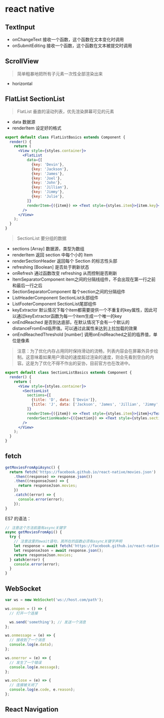 # react native

## TextInput

- onChangeText 接收一个函数，这个函数在文本变化时调用
- onSubmitEditing 接收一个函数，这个函数在文本被提交时调用

## ScrollView

> 简单粗暴地把所有子元素一次性全部渲染出来

- horizontal

## FlatList SectionList

> FlatList 垂直的滚动列表，优先渲染屏幕可见的元素

- data 数据源
- renderItem 设定好的格式

```jsx
export default class FlatListBasics extends Component {
  render() {
    return (
      <View style={styles.container}>
        <FlatList
          data={[
            {key: 'Devin'},
            {key: 'Jackson'},
            {key: 'James'},
            {key: 'Joel'},
            {key: 'John'},
            {key: 'Jillian'},
            {key: 'Jimmy'},
            {key: 'Julie'},
          ]}
          renderItem={({item}) => <Text style={styles.item}>{item.key}</Text>}
        />
      </View>
    );
  }
}
```

> SectionList 要分组的数据

- sections [Array] 数据源，类型为数组
- renderItem 返回 section 中每个小的 Item
- renderSectionHeader 返回每个 Section 的标志性头部
- refreshing [Boolean] 是否处于刷新状态
- onRefresh 通过函数改变 refreshing 从而控制是否刷新
- ItemSeparatorComponent item之间的分隔线组件，不会出现在第一行之前和最后一行之后
- SectionSeparatorComponent 每个section之间的分隔组件
- ListHeaderComponent SectionList头部组件
- ListFooterComponent SectionList尾部组件
- keyExtractor 默认情况下每个item都需要提供一个不重复的key属性，因此可以通过keyExtractor函数为每一个item生成一个唯一的key
- onEndReached 是否到达底部，在默认情况下会有一个默认的distanceFromEnd临界值。可以通过此属性来达到上拉加载的效果
- onEndReachedThreshold [number] 调用onEndReached之前的临界值，单位是像素

> 注意：为了优化内存占用同时保持滑动的流畅，列表内容会在屏幕外异步绘制。这意味着如果用户滑动的速度超过渲染的速度，则会先看到空白的内容。这是为了优化不得不作出的妥协，目前官方也在改进中。

```jsx
export default class SectionListBasics extends Component {
  render() {
    return (
      <View style={styles.container}>
        <SectionList
          sections={[
            {title: 'D', data: ['Devin']},
            {title: 'J', data: ['Jackson', 'James', 'Jillian', 'Jimmy', 'Joel', 'John', 'Julie']},
          ]}
          renderItem={({item}) => <Text style={styles.item}>{item}</Text>}
          renderSectionHeader={({section}) => <Text style={styles.sectionHeader}>{section.title}</Text>}
        />
      </View>
    );
  }
}
```

## fetch

```jsx
getMoviesFromApiAsync() {
  return fetch('https://facebook.github.io/react-native/movies.json')
    .then((response) => response.json())
    .then((responseJson) => {
      return responseJson.movies;
    })
    .catch((error) => {
      console.error(error);
    });
}
```

ES7 的语法：

```jsx
// 注意这个方法前面有async关键字
async getMoviesFromApi() {
  try {
    // 注意这里的await语句，其所在的函数必须有async关键字声明
    let response = await fetch('https://facebook.github.io/react-native/movies.json');
    let responseJson = await response.json();
    return responseJson.movies;
  } catch(error) {
    console.error(error);
  }
}
```

## WebSocket

```jsx
var ws = new WebSocket('ws://host.com/path');

ws.onopen = () => {
  // 打开一个连接

  ws.send('something'); // 发送一个消息
};

ws.onmessage = (e) => {
  // 接收到了一个消息
  console.log(e.data);
};

ws.onerror = (e) => {
  // 发生了一个错误
  console.log(e.message);
};

ws.onclose = (e) => {
  // 连接被关闭了
  console.log(e.code, e.reason);
};
```

## React Navigation
